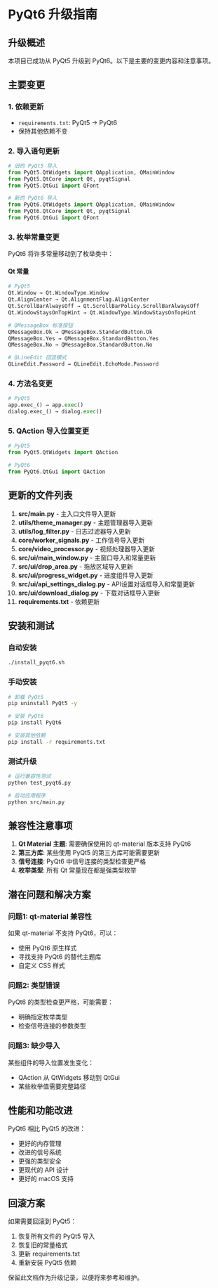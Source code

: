 # PyQt6 升级指南

## 升级概述

本项目已成功从 PyQt5 升级到 PyQt6。以下是主要的变更内容和注意事项。

## 主要变更

### 1. 依赖更新
- `requirements.txt`: PyQt5 → PyQt6
- 保持其他依赖不变

### 2. 导入语句更新
```python
# 旧的 PyQt5 导入
from PyQt5.QtWidgets import QApplication, QMainWindow
from PyQt5.QtCore import Qt, pyqtSignal
from PyQt5.QtGui import QFont

# 新的 PyQt6 导入
from PyQt6.QtWidgets import QApplication, QMainWindow  
from PyQt6.QtCore import Qt, pyqtSignal
from PyQt6.QtGui import QFont
```

### 3. 枚举常量变更

PyQt6 将许多常量移动到了枚举类中：

#### Qt 常量
```python
# PyQt5
Qt.Window → Qt.WindowType.Window
Qt.AlignCenter → Qt.AlignmentFlag.AlignCenter
Qt.ScrollBarAlwaysOff → Qt.ScrollBarPolicy.ScrollBarAlwaysOff
Qt.WindowStaysOnTopHint → Qt.WindowType.WindowStaysOnTopHint

# QMessageBox 标准按钮
QMessageBox.Ok → QMessageBox.StandardButton.Ok
QMessageBox.Yes → QMessageBox.StandardButton.Yes
QMessageBox.No → QMessageBox.StandardButton.No

# QLineEdit 回显模式
QLineEdit.Password → QLineEdit.EchoMode.Password
```

### 4. 方法名变更
```python
# PyQt5
app.exec_() → app.exec()
dialog.exec_() → dialog.exec()
```

### 5. QAction 导入位置变更
```python
# PyQt5
from PyQt5.QtWidgets import QAction

# PyQt6  
from PyQt6.QtGui import QAction
```

## 更新的文件列表

1. **src/main.py** - 主入口文件导入更新
2. **utils/theme_manager.py** - 主题管理器导入更新
3. **utils/log_filter.py** - 日志过滤器导入更新
4. **core/worker_signals.py** - 工作信号导入更新
5. **core/video_processor.py** - 视频处理器导入更新
6. **src/ui/main_window.py** - 主窗口导入和常量更新
7. **src/ui/drop_area.py** - 拖放区域导入更新
8. **src/ui/progress_widget.py** - 进度组件导入更新
9. **src/ui/api_settings_dialog.py** - API设置对话框导入和常量更新
10. **src/ui/download_dialog.py** - 下载对话框导入更新
11. **requirements.txt** - 依赖更新

## 安装和测试

### 自动安装
```bash
./install_pyqt6.sh
```

### 手动安装
```bash
# 卸载 PyQt5
pip uninstall PyQt5 -y

# 安装 PyQt6
pip install PyQt6

# 安装其他依赖
pip install -r requirements.txt
```

### 测试升级
```bash
# 运行兼容性测试
python test_pyqt6.py

# 启动应用程序
python src/main.py
```

## 兼容性注意事项

1. **Qt Material 主题**: 需要确保使用的 qt-material 版本支持 PyQt6
2. **第三方库**: 某些使用 PyQt5 的第三方库可能需要更新
3. **信号连接**: PyQt6 中信号连接的类型检查更严格
4. **枚举类型**: 所有 Qt 常量现在都是强类型枚举

## 潜在问题和解决方案

### 问题1: qt-material 兼容性
如果 qt-material 不支持 PyQt6，可以：
- 使用 PyQt6 原生样式
- 寻找支持 PyQt6 的替代主题库
- 自定义 CSS 样式

### 问题2: 类型错误
PyQt6 的类型检查更严格，可能需要：
- 明确指定枚举类型
- 检查信号连接的参数类型

### 问题3: 缺少导入
某些组件的导入位置发生变化：
- QAction 从 QtWidgets 移动到 QtGui
- 某些枚举值需要完整路径

## 性能和功能改进

PyQt6 相比 PyQt5 的改进：
- 更好的内存管理
- 改进的信号系统
- 更强的类型安全
- 更现代的 API 设计
- 更好的 macOS 支持

## 回滚方案

如果需要回滚到 PyQt5：
1. 恢复所有文件的 PyQt5 导入
2. 恢复旧的常量格式
3. 更新 requirements.txt
4. 重新安装 PyQt5 依赖

保留此文档作为升级记录，以便将来参考和维护。
